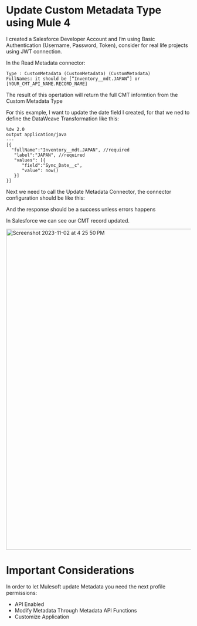 
# Update Custom Metadata Type using Mule 4


I created a Salesforce Developer Account and I’m using Basic Authentication (Username, Password, Token), consider for real life projects using JWT connection.

In the Read Metadata connector:

```
Type : CustomMetadata (CustomMetadata) (CustomMetadata)
FullNames: it should be [“Inventory__mdt.JAPAN”] or [YOUR_CMT_API_NAME.RECORD_NAME]
```

The result of this opertation will return the full CMT informtion from the Custom Metadata Type


For this example, I want to update the date field I created, for that we ned to define the DataWeave Transformation like this:

```
%dw 2.0
output application/java
---
[{
  "fullName":"Inventory__mdt.JAPAN", //required
   "label":"JAPAN", //required
   "values": [{
      "field":"Sync_Date__c",
      "value": now() 
   }]
}]
```


Next we need to call the Update Metadata Connector, the connector configuration should be like this:


And the response should be a success unless errors happens


In Salesforce we can see our CMT record updated.

<img width="874" alt="Screenshot 2023-11-02 at 4 25 50 PM" src="https://github.com/emoran/mulesoft-recipes/assets/1028534/d05c2e4e-f3ce-4c18-a7af-52502252c334">



# Important Considerations
In order to let Mulesoft update Metadata you need the next profile permissions:

- API Enabled
- Modify Metadata Through Metadata API Functions
- Customize Application
